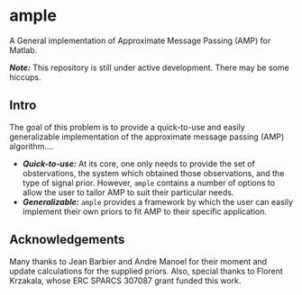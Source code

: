ample
=====

A General implementation of Approximate Message Passing (AMP) for Matlab. 

***Note:*** This repository is still under active development. There may be some
hiccups.

Intro
-----
The goal of this problem is to provide a quick-to-use and easily generalizable
implementation of the approximate message passing (AMP) algorithm....
* ***Quick-to-use:*** At its core, one only needs to provide the set of obstervations,
the system which obtained those observations, and the type of signal prior. However,
`ample` contains a number of options to allow the user to tailor AMP to suit their
particular needs.
* ***Generalizable:*** `ample` provides a framework by which the user can easily 
implement their own priors to fit AMP to their specific application.

Acknowledgements
----------------
Many thanks to Jean Barbier and Andre Manoel for their moment and update calculations
for the supplied priors. Also, special thanks to Florent Krzakala, whose ERC SPARCS 307087 grant
funded this work.
